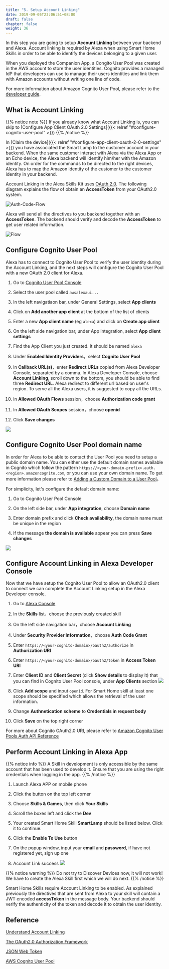 ```yaml
---
title: "5. Setup Account Linking"
date: 2019-09-05T23:06:51+08:00
draft: false
chapter: false
weight: 36
---
```


In this step you are going to setup **Account Linking** between your backend and Alexa. Account linking is required by Alexa when using Smart Home Skills in order to be able to identify the devices belonging to a given user.


When you deployed the Companion App, a Congito User Pool was created in the AWS account to store the user identities. Cognito provides a managed IdP that developers can use to manage their users identities and link them with Amazon accounts without writing one line of code. 

For more information about Amazon Cognito User Pool, please refer to the 
[developer guide](https://docs.aws.amazon.com/cognito/latest/developerguide/cognito-user-identity-pools.html).

## What is Account Linking

{{% notice note %}}
If you already know what Account Linking is, you can skip to [Configure App Client OAuth 2.0 Settings]({{< relref "#configure-cognito-user-pool" >}})
{{% /notice %}}

In [Claim the device]({{< relref "#configure-app-client-oauth-2-0-settings" >}}) you have associated the Smart Lamp to the customer account in your backend. When the same customer interact with Alexa via the Alexa App or an Echo device, the Alexa backend will identify him/her with the Amazon identity. On order for the commands to be directed to the right devices, Alexa has to map the Amazon identity of the customer to the customer identity in your backend.


Account Linking in the Alexa Skills Kit uses [OAuth 2.0](https://tools.ietf.org/html/rfc6749). 
The following diagram explains the flow of obtain an **AccessToken** from your OAuth2.0 system.

![Auth-Code-Flow](/images/smart-home/auth-code-flow.png)

Alexa will send all the directives to you backend together with an **AccessToken**. The
backend should verify and decode the **AccessToken** to get user related information.

![Flow](/images/smart-home/skill-interaction-flow.png)

## Configure Cognito User Pool 

Alexa has to connect to Cognito User Pool to verify the user identity during the Account Linking, and the next steps will configure 
the Cognito User Pool with a new OAuth 2.0 client for Alexa. 

1. Go to [Cognito User Pool Console](https://console.aws.amazon.com/cognito/users/?region=us-east-1#)

1. Select the user pool called `awsalexaui...`

1. In the left navigatiaon bar, under General Settings, select **App clients**

1. Click on **Add another app client** at the bottom of the list of clients

1. Enter a new **App client name** (eg `alexa`) and click on **Create app client**

1. On the left side navigation bar, under App integration, select **App client settings**

1. Find the App Client you just created. It should be named `alexa`

1. Under **Enabled Identity Providers**，select **Cognito User Pool**

1. In **Callback URL(s)**，enter **Redirect URLs** copied from Alexa Developer Console, separated by a comma. In Alexa Developer Console,
choose **Account Linking**, scroll down to the bottom, you should be able to find three **Redirect URL**. Alexa redirect 
to different url based on user's region. To serve all the Alexa users, it is suggested to copy all the URLs.

1. In **Allowed OAuth Flows** session，choose **Authorization code grant**

1. In **Allowed OAuth Scopes** session，choose **openid**

1. Click **Save changes**

![](/images/smart-home/configure-cup-oauth.png)


## Configure Cognito User Pool domain name

In order for Alexa to be able to contact the User Pool you need to setup a public domain name. 
You can either use the default domain names available in Cognito which follow the pattern `https://<your-domain-prefix>.auth.<region>.amazoncognito.com`, 
or you can use your own domain name. To get more information please refer to 
[Adding a Custom Domain to a User Pool](https://docs.aws.amazon.com/cognito/latest/developerguide/cognito-user-pools-add-custom-domain.html#cognito-user-pools-add-custom-domain-adding)。

For simplicity, let's configure the default domain name:

1. Go to Cognito User Pool Console

1. On the left side bar, under **App integration**, choose **Domain name**

1. Enter domain prefix and click **Check availability**, the domain name must be unique in the region

1. If the message **the domain is available** appear you can press **Save changes**

![](/images/smart-home/cognito-domain.png)


## Configure Account Linking in Alexa Developer Console

Now that we have setup the Cognito User Pool to allow an OAuth2.0 client to connect we can complete the Account Linking setup in the Alexa Developer console.

1. Go to [Alexa Console](https://developer.amazon.com/alexa/console/ask)

1. In the **Skills** list，choose the previously created skill

1. On the left side navigation bar，choose **Account Linking**

1. Under **Security Provider Information**，choose **Auth Code Grant**

1. Enter `https://<your-cognito-domain>/oauth2/authorize` in **Authorization URI**

1. Enter `https://<your-cognito-domain>/oauth2/token` in **Access Token URI**

1. Enter **Client ID** and **Client Secret** (click **Show details** to display it) that you can find in Cognito User Pool console, under **App Clients** section
![](/images/smart-home/find-client-credentials.png)

1. Click **Add scope** and input `openid`. For Smart Home skill at least one scope should be specified which allows the retrieval of the user information.

1. Change **Authnetication scheme** to **Credentials in request body**

1. Click **Save** on the top right corner

For more about Cognito OAuth2.0 URI, please refer to 
[Amazon Cognito User Pools Auth API Reference](https://docs.aws.amazon.com/cognito/latest/developerguide/cognito-userpools-server-contract-reference.html)

## Perform Account Linking in Alexa App

{{% notice info %}}
A Skill in development is only accessible by the same account that has been used to develop it. Ensure that you are using the right credentials when logging in the app.
{{% /notice %}}

1. Launch Alexa APP on mobile phone

1. Click the button on the top left corner

1. Choose **Skills & Games**, then click **Your Skills**

1. Scroll the boxes left and click the **Dev**  

1. Your created Smart Home Skill **SmartLamp** should be listed below. Click it to continue.

1. Click the **Enable To Use** button

1. On the popup window, input your **email** and **password**, if have not registered yet, sign up one

1. Account Link success
![](/images/smart-home/account-linking-success.jpeg)

{{% notice warning %}}
Do not try to Discover Devices now, it will not work! We have to create the Alexa Skill first which we will do next.
{{% /notice %}}

Smart Home Skills require Account Linking to be enabled. As explained previously the directives that are sent 
from Alexa to your skill will contain a JWT encoded **accessToken** in the message body. 
Your backend should verify the authenticity of the token and decode it to obtain
the user identity.


## Reference
[Understand Account Linking](https://developer.amazon.com/docs/account-linking/understand-account-linking.html)

[The OAuth2.0 Authorization Framework](https://tools.ietf.org/html/rfc6749)

[JSON Web Token](https://en.wikipedia.org/wiki/JSON_Web_Token)

[AWS Cognito User Pool](https://docs.aws.amazon.com/zh_cn/cognito/latest/developerguide/cognito-user-identity-pools.html)

